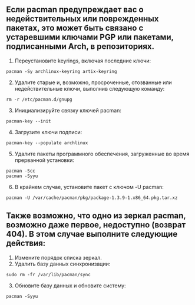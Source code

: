 ## Если pacman предупреждает вас о недействительных или поврежденных пакетах, это может быть связано с устаревшими ключами PGP или пакетами, подписанными Arch, в репозиториях. 

1. Переустановите keyrings, включая последние ключи:

```
pacman -Sy archlinux-keyring artix-keyring
```

2. Удалите старые и, возможно, просроченные, отозванные или недействительные ключи, выполнив следующую команду:

```
rm -r /etc/pacman.d/gnupg
```

3. Инициализируйте связку ключей pacman:

```
pacman-key --init
```

4. Загрузите ключи подписи:

```
pacman-key --populate archlinux
```

5. Удалите пакеты программного обеспечения, загруженные во время прерванной установки:

```
pacman -Scc
pacman -Syyu
```

6. В крайнем случае, установите пакет с ключом -U pacman:

```
pacman -U /var/cache/pacman/pkg/package-1.3.9-1.x86_64.pkg.tar.xz
```

## Также возможно, что одно из зеркал pacman, возможно даже первое, недоступно (возврат 404). В этом случае выполните следующие действия:

1. Измените порядок списка зеркал.
2. Удалить базу данных синхронизации:

```
sudo rm -fr /var/lib/pacman/sync
```

3. Обновите базу данных и обновите систему:

```
pacman -Syyu
```
